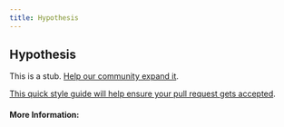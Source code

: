 ```yaml
---
title: Hypothesis
---
```


## Hypothesis

This is a stub. [Help our community expand it](https://github.com/freeCodeCamp/guide-articles/tree/master/articles/Math/Statistics/Hypothesis/index.md).

[This quick style guide will help ensure your pull request gets accepted](https://github.com/freeCodeCamp/guide-articles/blob/master/README.md).

<!-- The article goes here, in GitHub-flavored Markdown. Feel free to add YouTube videos, images, and CodePen/JSBin embeds  -->

#### More Information:
<!-- Please add any articles you think might be helpful to read before writing the article -->



